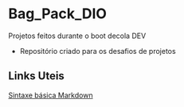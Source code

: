 # Bag_Pack_DIO
Projetos feitos durante o boot decola DEV
- Repositório criado para os desafios de projetos


## Links Uteis
[Sintaxe básica Markdown](https://docs.pipz.com/central-de-ajuda/learning-center/guia-basico-de-markdown#open)
